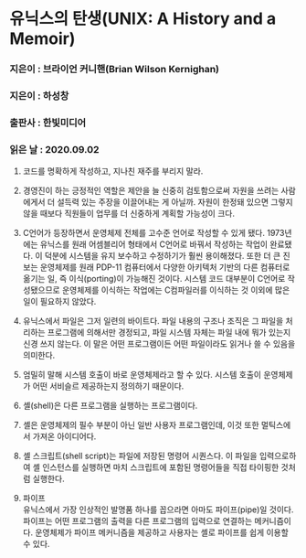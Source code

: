# 유닉스의 탄생(UNIX: A History and a Memoir)
### 지은이 : 브라이언 커니핸(Brian Wilson Kernighan)
### 지은이 : 하성창
### 출판사 : 한빛미디어
### 읽은 날 : 2020.09.02

1. 코드를 명확하게 작성하고, 지나친 재주를 부리지 말라.

2. 경영진이 하는 긍정적인 역할은 제안을 늘 신중히 검토함으로써 자원을 쓰려는 사람에게서 더 설득력 있는 주장을 이끌어내는 게 아닐까. 자원이 한정돼 있으면 그렇지 않을 때보다 직원들이 업무를 더 신중하게 계획할 가능성이 크다.

3. C언어가 등장하면서 운영체제 전체를 고수준 언어로 작성할 수 있게 됐다. 1973년에는 유닉스를 원래 어셈블리어 형태에서 C언어로 바꿔서 작성하는 작업이 완료됐다. 이 덕분에 시스템을 유지 보수하고 수정하기가 훨씬 용이해졌다. 또한 더 큰 진보는 운영체제를 원래 PDP-11 컴퓨터에서 다양한 아키텍처 기반의 다른 컴퓨터로 옮기는 일, 즉 이식(porting)이 가능해진 것이다. 시스템 코드 대부분이 C언어로 작성됐으므로 운영체제를 이식하는 작업에는 C컴파일러를 이식하는 것 이외에 많은 일이 필요하지 않았다.

4. 유닉스에서 파일은 그저 일련의 바이트다. 파일 내용의 구조나 조직은 그 파일을 처리하는 프로그램에 의해서만 경정되고, 파일 시스템 자체는 파일 내에 뭐가 있는지 신경 쓰지 않는다. 이 말은 어떤 프로그램이든 어떤 파일이라도 읽거나 쓸 수 있음을 의미한다.

5. 엄밀히 말해 시스템 호출이 바로 운영체제라고 할 수 있다. 시스템 호출이 운영체제가 어떤 서비슬르 제공하는지 정의하기 때문이다.

6. 셸(shell)은 다른 프로그램을 실행하는 프로그램이다.

7. 셸은 운영체제의 필수 부분이 아닌 일반 사용자 프로그램인데, 이것 또한 멀틱스에서 가져온 아이디어다.

8. 셸 스크립트(shell script)는 파일에 저장된 명령어 시퀀스다. 이 파일을 입력으로하여 셸 인스턴스를 실행하면 마치 스크립트에 포함된 명령어들을 직접 타이핑한 것처럼 실행한다.

9. 파이프  
유닉스에서 가장 인상적인 발명품 하나를 꼽으라면 아마도 파이프(pipe)일 것이다. 파이프는 어떤 프로그램의 출력을 다른 프로그램의 입력으로 연결하는 메커니즘이다. 운영체제가 파이프 메커니즘을 제공하고 사용자는 셸로 파이프를 쉽게 이용할 수 있다.